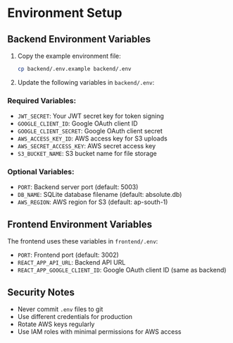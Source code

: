# Environment Setup

## Backend Environment Variables

1. Copy the example environment file:
   ```bash
   cp backend/.env.example backend/.env
   ```

2. Update the following variables in `backend/.env`:

### Required Variables:
- `JWT_SECRET`: Your JWT secret key for token signing
- `GOOGLE_CLIENT_ID`: Google OAuth client ID
- `GOOGLE_CLIENT_SECRET`: Google OAuth client secret
- `AWS_ACCESS_KEY_ID`: AWS access key for S3 uploads
- `AWS_SECRET_ACCESS_KEY`: AWS secret access key
- `S3_BUCKET_NAME`: S3 bucket name for file storage

### Optional Variables:
- `PORT`: Backend server port (default: 5003)
- `DB_NAME`: SQLite database filename (default: absolute.db)
- `AWS_REGION`: AWS region for S3 (default: ap-south-1)

## Frontend Environment Variables

The frontend uses these variables in `frontend/.env`:
- `PORT`: Frontend port (default: 3002)
- `REACT_APP_API_URL`: Backend API URL
- `REACT_APP_GOOGLE_CLIENT_ID`: Google OAuth client ID (same as backend)

## Security Notes

- Never commit `.env` files to git
- Use different credentials for production
- Rotate AWS keys regularly
- Use IAM roles with minimal permissions for AWS access